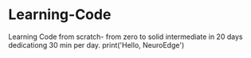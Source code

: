 # Learning-Code
Learning Code from scratch- from zero to solid intermediate in 20 days dedicationg 30 min per day. 
print('Hello, NeuroEdge')

